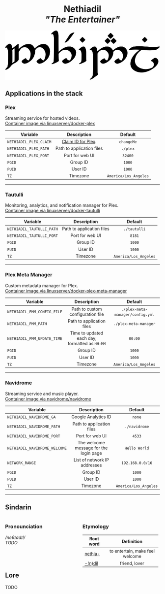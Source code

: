 <div align="center">

# Nethiadil <br>_"The Entertainer"_

<img src="../resources/images/nethiadil.svg" alt="Nethiadil written in Tengwar" style="max-width:100%;">

</div>

## Applications in the stack

### Plex

Streaming service for hosted videos.  
[Container image via linuxserver/docker-plex](https://github.com/linuxserver/docker-plex)

| Variable               |                   Description                    |        Default        |
| ---------------------- | :----------------------------------------------: | :-------------------: |
| `NETHIADIL_PLEX_CLAIM` | [Claim ID for Plex](https://www.plex.tv/claim/). |      `changeMe`       |
| `NETHIADIL_PLEX_PATH`  |            Path to application files             |       `./plex`        |
| `NETHIADIL_PLEX_PORT`  |                 Port for web UI                  |        `32400`        |
| `PGID`                 |                     Group ID                     |        `1000`         |
| `PUID`                 |                     User ID                      |        `1000`         |
| `TZ`                   |                     Timezone                     | `America/Los_Angeles` |

---

### Tautulli

Monitoring, analytics, and notification manager for Plex.  
[Container image via linuxserver/docker-tautulli](https://github.com/linuxserver/docker-tautulli)

| Variable                  |        Description        |        Default        |
| ------------------------- | :-----------------------: | :-------------------: |
| `NETHIADIL_TAUTULLI_PATH` | Path to application files |     `./tautulli`      |
| `NETHIADIL_TAUTULLI_PORT` |      Port for web UI      |        `8181`         |
| `PGID`                    |         Group ID          |        `1000`         |
| `PUID`                    |          User ID          |        `1000`         |
| `TZ`                      |         Timezone          | `America/Los_Angeles` |

---

### Plex Meta Manager

Custom metadata manager for Plex.  
[Container image via linuxserver/docker-plex-meta-manager](https://github.com/linuxserver/docker-plex-meta-manager)

| Variable                    |                  Description                   |             Default              |
| --------------------------- | :--------------------------------------------: | :------------------------------: |
| `NETHIADIL_PMM_CONFIG_FILE` |       Path to custom configuration file        | `./plex-meta-manager/config.yml` |
| `NETHIADIL_PMM_PATH`        |           Path to application files            |      `./plex-meta-manager`       |
| `NETHIADIL_PMM_UPDATE_TIME` | Time to updated each day; formatted as `HH:MM` |             `00:00`              |
| `PGID`                      |                    Group ID                    |              `1000`              |
| `PUID`                      |                    User ID                     |              `1000`              |
| `TZ`                        |                    Timezone                    |      `America/Los_Angeles`       |

---

### Navidrome

Streaming service and music player.  
[Container image via navidrome/navidrome](https://github.com/navidrome/navidrome/)

| Variable                      |              Description               |        Default        |
| ----------------------------- | :------------------------------------: | :-------------------: |
| `NETHIADIL_NAVIDROME_GA`      |          Google Analytics ID           |        `none`         |
| `NETHIADIL_NAVIDROME_PATH`    |       Path to application files        |     `./navidrome`     |
| `NETHIADIL_NAVIDROME_PORT`    |            Port for web UI             |        `4533`         |
| `NETHIADIL_NAVIDROME_WELCOME` | The welcome message for the login page |     `Hello World`     |
| `NETWORK_RANGE`               |      List of network IP addresses      |   `192.168.0.0/16`    |
| `PGID`                        |                Group ID                |        `1000`         |
| `PUID`                        |                User ID                 |        `1000`         |
| `TZ`                          |                Timezone                | `America/Los_Angeles` |

---

## Sindarin

<div style="width:49%; margin-right:1%; float:left;">

### Pronounciation

_/neθɪadɪl/_  
_TODO_

</div>

<div style="width:49%; margin-right:1%; float:left;">

### Etymology

| Root word                                    |           Definition            |
| -------------------------------------------- | :-----------------------------: |
| [nethia-](https://www.elfdict.com/wt/14193)  | to entertain, make feel welcome |
| [-(n)dil](https://www.elfdict.com/wt/513239) |          friend, lover          |

</div>

## Lore

TODO
